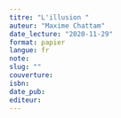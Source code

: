 ```yaml
---
titre: "L'illusion "
auteur: "Maxime Chattam"
date_lecture: "2020-11-29"
format: papier
langue: fr
note:
slug: ""
couverture: 
isbn: 
date_pub: 
editeur: 
---
```

